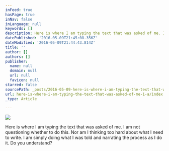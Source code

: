 ```yaml
---
inFeed: true
hasPage: true
inNav: false
inLanguage: null
keywords: []
description: Here is where I am typing the text that was asked of me. I am not questioning whether to do this. Nor am I thinking too hard about what I need to write. I am simply doing what I was told and narrating the process as I do it. Do you understand?
datePublished: '2016-05-09T21:45:08.356Z'
dateModified: '2016-05-09T21:44:43.814Z'
title: ''
author: []
authors: []
publisher:
  name: null
  domain: null
  url: null
  favicon: null
starred: false
sourcePath: _posts/2016-05-09-here-is-where-i-am-typing-the-text-that-was-asked-of-me-i-a.md
url: here-is-where-i-am-typing-the-text-that-was-asked-of-me-i-a/index.html
_type: Article

---
```

![](https://the-grid-user-content.s3-us-west-2.amazonaws.com/7f945e62-5e67-4072-8801-f0ce6bb561c4.jpg)

Here is where I am typing the text that was asked of me. I am not questioning whether to do this. Nor am I thinking too hard about what I need to write. I am simply doing what I was told and narrating the process as I do it. Do you understand?
